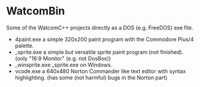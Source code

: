 # WatcomBin
Some of the WatcomC++ projects directly as a DOS (e.g. FreeDOS) exe file.

- 4paint.exe a simple 320x200 paint program with the Commodore Plus/4 palette.  
- _sprite.exe a simple but versatile sprite paint program (not finished). (only "16:9 Monitor" (e.g. not DosBox))
- _winsprite.exe _sprite.exe on Windows.
- vcode.exe a 640x480 Norton Commander like text editor with syntax highlighting. (has some (not harmful) bugs in the Norton part)  
